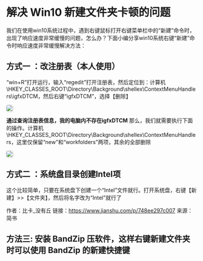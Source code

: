 # 解决 Win10 新建文件夹卡顿的问题



我们在使用win10系统过程中，遇到右键鼠标打开右键菜单栏中的“新建”命令时，出现了响应速度非常缓慢的问题，怎么办？下面小编分享win10系统右键“新建”命令时响应速度非常缓慢解决方法：


## 方式一 ：改注册表（本人使用）

“win+R”打开运行，输入“regedit”打开注册表，然后定位到：计算机\HKEY_CLASSES_ROOT\Directory\Background\shellex\ContextMenuHandlers\igfxDTCM，然后右键“igfxDTCM”，选择【删除】

<img src="../readme.assets/3489393.jpg" style="border-radius: 4px; box-shadow: 1px 1px 3px 2px #e5e5e5">

**通过查询注册表信息，我的电脑内不存在igfxDTCM**
 那么，我们就需要执行下面的操作。计算机\HKEY_CLASSES_ROOT\Directory\Background\shellex\ContextMenuHandlers，这里仅保留“new”和“workfolders”两项，其余的全部删除

<img src="../readme.assets/970035.jpg" style="border-radius: 4px; box-shadow: 1px 1px 3px 2px #e5e5e5">


## 方式二 ：系统盘目录创建Intel项

这个比较简单，只要在系统盘下创建一个“Intel”文件就行。打开系统盘，右键【新建】>>【文件夹】，然后将名字改为“Intel”就行了


作者：比卡_没有丘
链接：https://www.jianshu.com/p/748ee297c007
来源：简书


## 方法三: 安装 BandZip 压软件，这样右键新建文件夹时可以使用 BandZip 的新建快捷键